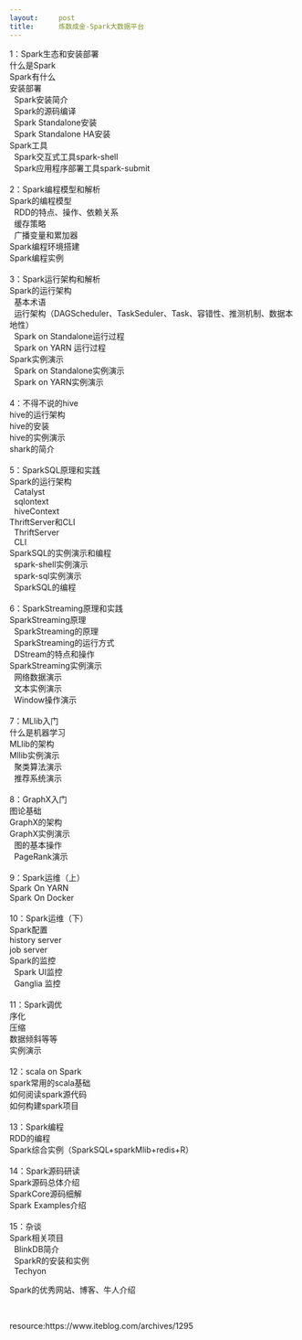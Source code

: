 ```yaml
---
layout:     post
title:      炼数成金-Spark大数据平台
---
```

<div id="article_content" class="article_content clearfix csdn-tracking-statistics" data-pid="blog" data-mod="popu_307" data-dsm="post">
								            <link rel="stylesheet" href="https://csdnimg.cn/release/phoenix/template/css/ck_htmledit_views-f76675cdea.css">
						<div class="htmledit_views" id="content_views">
                
<span style="font-size:14px;">1：Spark生态和安装部署<br>
什么是Spark<br>
Spark有什么<br>
安装部署<br>
  Spark安装简介<br>
  Spark的源码编译<br>
  Spark Standalone安装<br>
  Spark Standalone HA安装  <br>
Spark工具<br>
  Spark交互式工具spark-shell<br>
  Spark应用程序部署工具spark-submit<br><br>
2：Spark编程模型和解析<br>
Spark的编程模型  <br>
  RDD的特点、操作、依赖关系<br>
  缓存策略<br>
  广播变量和累加器<br>
Spark编程环境搭建<br>
Spark编程实例<br><br>
3：Spark运行架构和解析<br>
Spark的运行架构<br>
  基本术语<br>
  运行架构（DAGScheduler、TaskSeduler、Task、容错性、推测机制、数据本地性）<br>
  Spark on Standalone运行过程<br>
  Spark on YARN 运行过程<br>
Spark实例演示<br>
  Spark on Standalone实例演示<br>
  Spark on YARN实例演示<br>
  <br>
4：不得不说的hive<br>
hive的运行架构<br>
hive的安装<br>
hive的实例演示<br>
shark的简介<br><br>
5：SparkSQL原理和实践<br>
Spark的运行架构<br>
  Catalyst<br>
  sqlontext<br>
  hiveContext<br>
ThriftServer和CLI<br>
  ThriftServer<br>
  CLI<br>
SparkSQL的实例演示和编程<br>
  spark-shell实例演示<br>
  spark-sql实例演示<br>
  SparkSQL的编程<br><br>
6：SparkStreaming原理和实践<br>
SparkStreaming原理<br>
  SparkStreaming的原理<br>
  SparkStreaming的运行方式  <br>
  DStream的特点和操作<br>
SparkStreaming实例演示<br>
  网络数据演示<br>
  文本实例演示<br>
  Window操作演示  <br>
  <br>
7：MLlib入门<br>
什么是机器学习<br>
MLlib的架构<br>
Mllib实例演示<br>
  聚类算法演示<br>
  推荐系统演示    <br><br>
8：GraphX入门<br>
图论基础<br>
GraphX的架构<br>
GraphX实例演示<br>
  图的基本操作<br>
  PageRank演示<br><br>
9：Spark运维（上）<br>
Spark On YARN <br>
Spark On Docker<br><br>
10：Spark运维（下）<br>
Spark配置<br>
history server<br>
job server<br>
Spark的监控<br>
  Spark UI监控<br>
  Ganglia 监控<br><br>
11：Spark调优<br>
序化<br>
压缩<br>
数据倾斜等等<br>
实例演示<br><br>
12：scala on Spark<br>
spark常用的scala基础<br>
如何阅读spark源代码<br>
如何构建spark项目<br><br>
13：Spark编程<br>
RDD的编程<br>
Spark综合实例（SparkSQL+sparkMlib+redis+R）<br><br>
14：Spark源码研读<br>
Spark源码总体介绍<br>
SparkCore源码细解  <br>
Spark Examples介绍<br><br>
15：杂谈<br>
Spark相关项目<br>
  BlinkDB简介<br>
  SparkR的安装和实例<br>
  Techyon<br></span>
<p><span style="font-size:14px;">Spark的优秀网站、博客、牛人介绍</span></p>
<p><span style="font-size:14px;"><br></span></p>
<p><span style="font-size:14px;">resource:https://www.iteblog.com/archives/1295<br></span></p>
            </div>
                </div>